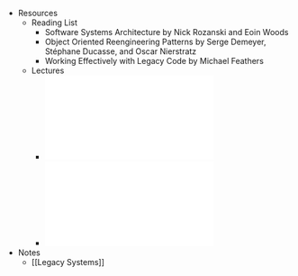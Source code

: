 - Resources
	- Reading List
		- Software Systems Architecture by Nick Rozanski and Eoin Woods
		- Object Oriented Reengineering Patterns by Serge Demeyer, Stéphane Ducasse, and Oscar Nierstratz
		- Working Effectively with Legacy Code by Michael Feathers
	- Lectures
		- ![1_1_Introduction(1).pdf](../assets/1_1_Introduction(1)_1675636442334_0.pdf)
		- ![1_2_LegacySystems.pdf](../assets/1_2_LegacySystems_1675636448532_0.pdf)
- Notes
	- [[Legacy Systems]]